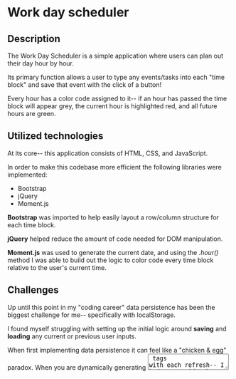 # Work day scheduler

## Description

The Work Day Scheduler is a simple application where users can plan out their day hour by hour. 

Its primary function allows a user to type any events/tasks into each "time block" and save that event with the click of a button! 

Every hour has a color code assigned to it-- if an hour has passed the time block will appear grey, the current hour is highlighted red, and all future hours are green. 

## Utilized technologies 

At its core-- this application consists of HTML, CSS, and JavaScript. 

In order to make this codebase more efficient the following libraries were implemented: 
* Bootstrap
* jQuery 
* Moment.js

**Bootstrap** was imported to help easily layout a row/column structure for each time block. 

**jQuery** helped reduce the amount of code needed for DOM manipulation. 

**Moment.js** was used to generate the current date, and using the *.hour()* method I was able to build out the logic to color code every time block relative to the user's current time. 

## Challenges

Up until this point in my "coding career" data persistence has been the biggest challenge for me-- specifically with localStorage. 

I found myself struggling with setting up the initial logic around **saving** and **loading** any current or previous user inputs. 

When first implementing data persistence it can feel like a "chicken & egg" paradox. When you are dynamically generating <textarea> tags with each refresh-- I had to consider how to append previous user inputs into only the time blocks that have been filled out (and saved). 
  
This project-- however-- I gained an appreciation for *compartmentalizing* code/logic as much as possible. Once I built out an empty array that loaded the text and ID from any preivous saves it was simply a matter of assigning that text to the **.val()** of the respective time block being dynamically generated. 
  
I now feel confident to take on any other data persistence functionalities in future endeavours. 
